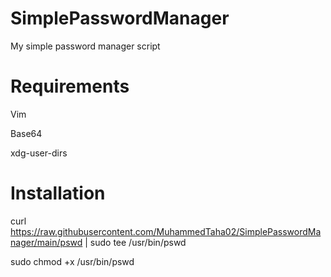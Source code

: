 # SimplePasswordManager
My simple password manager script

# Requirements
Vim

Base64

xdg-user-dirs

# Installation
curl https://raw.githubusercontent.com/MuhammedTaha02/SimplePasswordManager/main/pswd | sudo tee /usr/bin/pswd

sudo chmod +x /usr/bin/pswd
